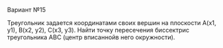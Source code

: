 Вариант №15

Треугольник задается координатами своих вершин на плоскости A(x1, y1), B(x2, y2), C(x3, y3). Найти точку пересечения биссектрис треугольника ABC (центр вписаннойв него окружности).
